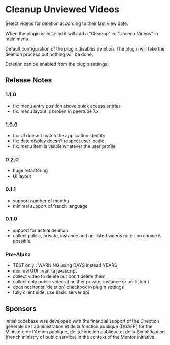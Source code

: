 # Cleanup Unviewed Videos

Select videos for deletion according to their last view date.

When the plugin is installed it will add a "Cleanup" => "Unseen Videos" in main
menu.

Default configuration of the plugin disables deletion. The plugin will fake the
deletion process but nothing will be done.

Deletion can be enabled from the plugin settings.

## Release Notes

### 1.1.0

- fix: menu entry position above quick access entries
- fix: menu layout is broken in peertube 7.x

### 1.0.0

- fix: UI doesn't match the application identity
- fix: date display doesn't respect user locale
- fix: menu item is visible whatever the user profile

### 0.2.0

- huge refactoring
- UI layout

### 0.1.1

- support number of months
- minimal support of french language

### 0.1.0

- support for actual deletion
- collect public, private, instance and un-listed videos
  note : no choice is possible.

### Pre-Alpha

- TEST only : WARNING using DAYS instead YEARS
- minimal GUI : vanilla javascript
- collect video to delete but don't delete them
- collect only public videos ( neither private, instance or un-listed )
- does not honor 'deletion' checkbox in plugin settings
- fully client side, use basic server api

## Sponsors

Initial codebase was developed with the financial support of the Direction
générale de l'administration et de la fonction publique (DGAFP) for the
Ministère de l'Action publique, de la Fonction publique et de la Simplification
(french ministry of public service) in the context of the Mentor initiative.
